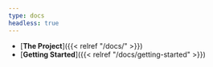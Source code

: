 ```yaml
---
type: docs
headless: true
---
```


- [**The Project**]({{< relref "/docs/" >}})
- [**Getting Started**]({{< relref "/docs/getting-started" >}})
<br />

<br />
